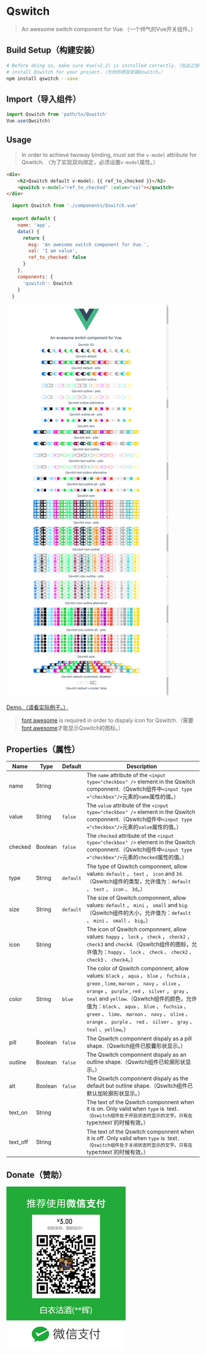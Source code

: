 # Qswitch

> An awesome switch component for Vue.（一个帅气的Vue开关组件。）

## Build Setup（构建安装）

``` bash
# Before doing so, make sure Vue(>2.2) is installed correctly.（在此之前，请确保Vue(>2.2)已正确安装。）
# install Qswitch for your project.（为你的项目安装Qswitch。）
npm install qswitch --save
```

## Import（导入组件）

``` js
import Qswitch from 'path/to/Qswitch'
Vue.use(Qwsitch)
```

## Usage

> In order to achieve twoway binding, must set  the `v-model` attribute  for Qswitch. （为了实现双向绑定，必须设置`v-model`属性。）

``` html
<div>
	<h2>Qswitch default v-model: {{ ref_to_checked }}</h2>
	<qswitch v-model="ref_to_checked" :value="val"></qswitch>
</div>
```

``` js
  import Qswitch from './components/Qswitch.vue'

  export default {
    name: 'app',
    data() {
      return {
        msg: 'An awesome switch component for Vue.',
        val: 'I am value',
        ref_to_checked: false
      }
    },
    components: {
      'qswitch': Qswitch
    }
  }
```

![Alt text](./src/static/Qswitch-Screenshot.png)

[Demo.（请看实际例子。）](example/demo.html "Demo.（请看实际例子。）")

> [font awesome](http://fontawesome.io/icons/ "font awesome") is required in order to dispaly icon for Qswitch.（需要 [font awesome](http://fontawesome.io/icons/ "font awesome")才能显示Qswitch的图标。）

## Properties（属性）

| Name    | Type   | Default  | Description|
| ------- | ------ | -------- | --------------- |
| name    | String |          | The `name` attribute of the `<input type="checkbox" />` element in the Qswitch componnent.（Qswitch组件中`<input type ="checkbox"/>`元素的`name`属性的值。）|
| value   | String | `false`  | The `value` attribute of the `<input type="checkbox" />` element in the Qswitch componnent.（Qswitch组件中`<input type ="checkbox"/>`元素的`value`属性的值。）|
| checked | Boolean| `false`  | The `checked` attribute of the `<input type="checkbox" />` element in the Qswitch componnent.（Qswitch组件中`<input type ="checkbox"/>`元素的`checked`属性的值。）|
| type    | String | `default`| The type of Qswitch componnent, allow values: `default` ， `text` ， `icon` and `3d`.（Qswitch组件的类型，允许值为：`default` 、 `text` 、 `icon` 、 `3d`。）|
| size    | String | `default`| The size of Qswitch componnent, allow values: `default` ， `mini` ， `small` and `big`.（Qswitch组件的大小，允许值为：`default` 、 `mini` 、 `small` 、 `big`。）|
| icon    | String |          | The icon of Qswitch componnent, allow values: `happy` ， `lock` ， `check` ， `check2` ， `check3` and `check4`.（Qswitch组件的图标，允许值为：`happy` 、 `lock` 、 `check` 、 `check2` 、 `check3` 、 `check4`。）|
| color   | String | `blue`   | The color of Qswitch componnent, allow values: `black` ， `aqua` ， `blue` ， `fuchsia` ， `green` , `lime`,  `maroon` ， `navy` ， `olive` ， `orange` ， `purple` , `red` ， `silver` ， `gray` ， `teal` and `yellow`.（Qswitch组件的颜色，允许值为：`black` 、 `aqua` 、 `blue` 、 `fuchsia` 、 `green` 、 `lime`、  `maroon` 、 `navy` 、 `olive` 、 `orange` 、 `purple` 、 `red` 、 `silver` 、 `gray` 、 `teal` 、`yellow`。）|
| pill    | Boolean| `false`  | The Qswitch componnent dispaly as a pill shape.（Qswitch组件已胶囊形状显示。）|
| outline | Boolean| `false`  | The Qswitch componnent dispaly as an outline shape.（Qswitch组件已轮廓形状显示。）|
| alt     | Boolean| `false`  | The Qswitch componnent dispaly as the default but outline shape.（Qswitch组件已默认加轮廓形状显示。）|
| text_on | String |          | The text of the Qswitch componnent when it is on. Only valid when `type` is` `text`.（Qswitch组件处于开启状态时显示的文字。只有在`type`为`text`的时候有效。）|
| text_off| String |          | The text of the Qswitch componnent when it is off. Only valid when `type` is` `text`.（Qswitch组件处于关闭状态时显示的文字。只有在`type`为`text`的时候有效。）|

## Donate（赞助）

![Alt text](./src/static/Qswitch-qrcode.png)
